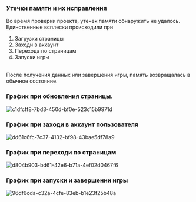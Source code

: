 ### Утечки памяти и их исправления
Во время проверки проекта, утечек памяти обнаружить не удалось.
<br/>
Единственные всплески происходили при 
  1) Загрузки страницы
  2) Заходи в аккаунт
  3) Перехода по страницам
  4) Запуски игры
<br/>
После получения данных или завершения игры, память возвращалась в обычное состояние.

### График при обновления страницы.
![c1dfcff8-7bd3-450d-bf0e-523c15b9971d](https://github.com/Sonyamaster1/Pixel-Bros/assets/63585689/974cd3e1-30c1-4203-805e-eeec603d4f1a)

### График при заходи в аккаунт пользователя
![dd61c6fc-7c37-4132-bf98-43bae5df78a9](https://github.com/Sonyamaster1/Pixel-Bros/assets/63585689/246253c3-40d1-41ff-aac5-504da532e5ef)

### График при переходи по страницам
![d804b903-bd61-42e6-b71a-4ef02d0467f6](https://github.com/Sonyamaster1/Pixel-Bros/assets/63585689/bbbe2370-636c-40d4-9a5b-6fa54d8ee3e8)

### График при запуски и завершении игры
![96df6cda-c32a-4cfe-83eb-b1e23f25b48a](https://github.com/Sonyamaster1/Pixel-Bros/assets/63585689/f389f54c-6c13-4c19-9bec-457f1ade0f42)

